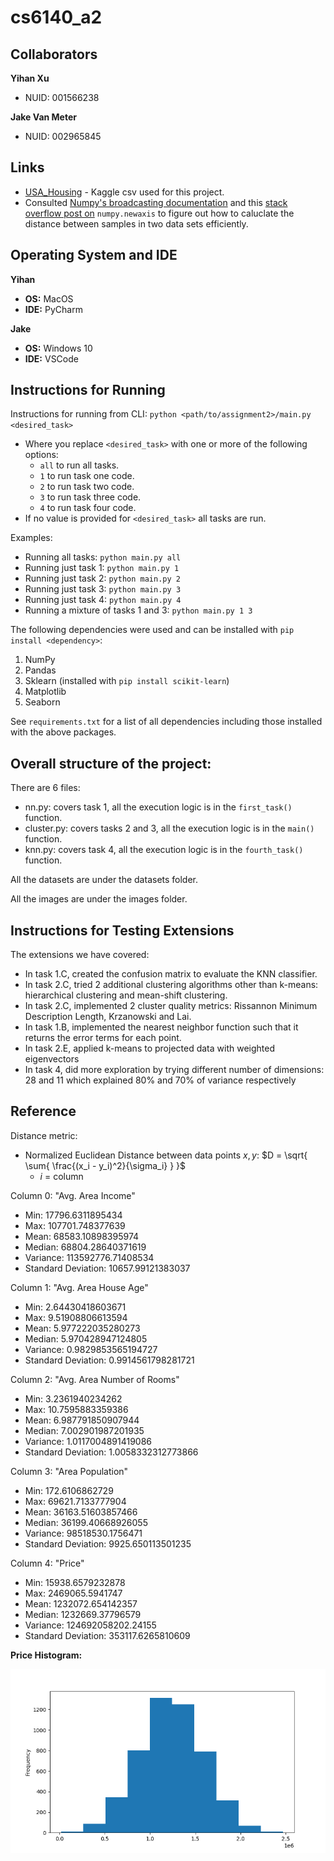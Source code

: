 # cs6140_a2

## Collaborators

<b>Yihan Xu</b>
- NUID: 001566238


<b>Jake Van Meter</b>
- NUID: 002965845

## Links

- <a href="https://www.kaggle.com/datasets/vedavyasv/usa-housing">USA_Housing</a> - Kaggle csv used for this project.
- Consulted <a href="https://numpy.org/doc/stable/user/basics.broadcasting.html">Numpy's broadcasting documentation</a> and
this <a href="https://stackoverflow.com/questions/29241056/how-do-i-use-np-newaxis">stack overflow post on</a> `numpy.newaxis`
to figure out how to caluclate the distance between samples in two data sets efficiently.

## Operating System and IDE

<b>Yihan</b>
- <b>OS:</b> MacOS
- <b>IDE:</b> PyCharm

<b>Jake</b>
- <b>OS:</b> Windows 10
- <b>IDE:</b> VSCode

## Instructions for Running

Instructions for running from CLI: `python <path/to/assignment2>/main.py <desired_task>`
- Where you replace `<desired_task>` with one or more of the following options:
    - `all` to run all tasks.
    - `1` to run task one code.
    - `2` to run task two code.
    - `3` to run task three code.
    - `4` to run task four code.
- If no value is provided for `<desired_task>` all tasks are run.

Examples:
- Running all tasks: `python main.py all`
- Running just task 1: `python main.py 1`
- Running just task 2: `python main.py 2`
- Running just task 3: `python main.py 3`
- Running just task 4: `python main.py 4`
- Running a mixture of tasks 1 and 3: `python main.py 1 3`

The following dependencies were used and can be installed with `pip install <dependency>`:
1) NumPy
2) Pandas
3) Sklearn (installed with `pip install scikit-learn`)
4) Matplotlib
5) Seaborn

See `requirements.txt` for a list of all dependencies including those installed with the above packages.

## Overall structure of the project:
There are 6 files:
- nn.py: covers task 1, all the execution logic is in the `first_task()` function.
- cluster.py: covers tasks 2 and 3, all the execution logic is in the `main()` function.
- knn.py: covers task 4, all the execution logic is in the `fourth_task()` function.

All the datasets are under the datasets folder.

All the images are under the images folder.

## Instructions for Testing Extensions

The extensions we have covered:
- In task 1.C, created the confusion matrix to evaluate the KNN classifier.
- In task 2.C, tried 2 additional clustering algorithms other than k-means: hierarchical clustering and mean-shift clustering.
- In task 2.C, implemented 2 cluster quality metrics: Rissannon Minimum Description Length, Krzanowski and Lai.
- In task 1.B, implemented the nearest neighbor function such that it returns the error terms for each point.
- In task 2.E, applied k-means to projected data with weighted eigenvectors
- In task 4, did more exploration by trying different number of dimensions: 28 and 11 which explained 80% and 70% of variance respectively


## Reference

Distance metric:
- Normalized Euclidean Distance between data points $x, y$: $D = \sqrt{ \sum{ \frac{(x_i - y_i)^2}{\sigma_i} } }$
    - $i$ = column

Column 0: "Avg. Area Income"
- Min: 17796.6311895434
- Max: 107701.748377639
- Mean: 68583.10898395974
- Median: 68804.28640371619
- Variance: 113592776.71408534
- Standard Deviation: 10657.99121383037

Column 1: "Avg. Area House Age"
- Min: 2.64430418603671
- Max: 9.51908806613594
- Mean: 5.977222035280273
- Median: 5.970428947124805
- Variance: 0.9829853565194727
- Standard Deviation: 0.9914561798281721

Column 2: "Avg. Area Number of Rooms"
- Min: 3.2361940234262
- Max: 10.7595883359386
- Mean: 6.987791850907944
- Median: 7.002901987201935
- Variance: 1.0117004891419086
- Standard Deviation: 1.0058332312773866

Column 3: "Area Population"
- Min: 172.6106862729
- Max: 69621.7133777904
- Mean: 36163.51603857466
- Median: 36199.40668926055
- Variance: 98518530.1756471
- Standard Deviation: 9925.650113501235

Column 4: "Price"
- Min: 15938.6579232878
- Max: 2469065.5941747
- Mean: 1232072.654142357
- Median: 1232669.37796579
- Variance: 124692058202.24155
- Standard Deviation: 353117.6265810609

<b>Price Histogram:</b>

![alt text](./images/price_hist.png)
